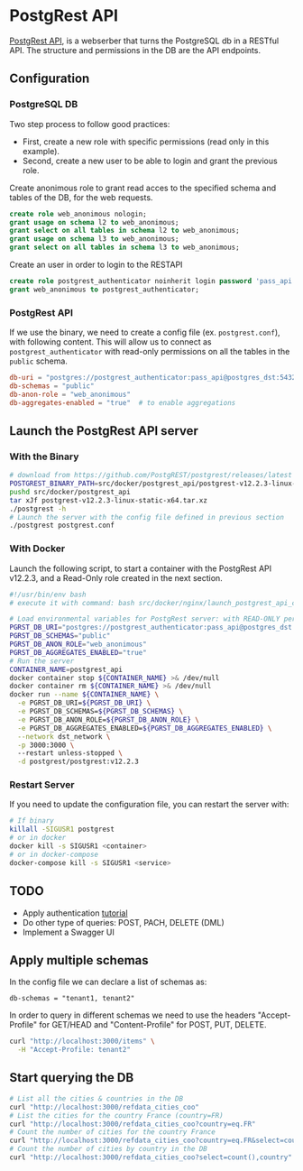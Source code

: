 # PostgRest API

[PostgRest API](https://docs.postgrest.org/en/v12/index.html), is a webserber that turns the PostgreSQL db in a RESTful API. The structure and permissions in the DB are the API endpoints.

## Configuration

### PostgreSQL DB

Two step process to follow good practices:
- First, create a new role with specific permissions (read only in this example).
- Second, create a new user to be able to login and grant the previous role.

Create anonimous role to grant read acces to the specified schema and tables of the DB, for the web requests.

```sql
create role web_anonimous nologin;
grant usage on schema l2 to web_anonimous;
grant select on all tables in schema l2 to web_anonimous;
grant usage on schema l3 to web_anonimous;
grant select on all tables in schema l3 to web_anonimous;
```

Create an user in order to login to the RESTAPI
```sql
create role postgrest_authenticator noinherit login password 'pass_api';
grant web_anonimous to postgrest_authenticator;
```

### PostgRest API

If we use the binary, we need to create a config file (ex. `postgrest.conf`), with following content. This will allow us to connect as `postgrest_authenticator` with read-only permissions on all the tables in the `public` schema.

```conf
db-uri = "postgres://postgrest_authenticator:pass_api@postgres_dst:5432/dst_airlines_db"
db-schemas = "public"
db-anon-role = "web_anonimous"
db-aggregates-enabled = "true"  # to enable aggregations
```

## Launch the PostgRest API server

### With the Binary

```bash
# download from https://github.com/PostgREST/postgrest/releases/latest
POSTGREST_BINARY_PATH=src/docker/postgrest_api/postgrest-v12.2.3-linux-static-x64.tar.xz
pushd src/docker/postgrest_api
tar xJf postgrest-v12.2.3-linux-static-x64.tar.xz
./postgrest -h
# Launch the server with the config file defined in previous section
./postgrest postgrest.conf
```

### With Docker

Launch the following script, to start a container with the PostgRest API v12.2.3, and a Read-Only role created in the next section.

```bash
#!/usr/bin/env bash
# execute it with command: bash src/docker/nginx/launch_postgrest_api_container.sh

# Load environmental variables for PostgRest server: with READ-ONLY permissions
PGRST_DB_URI="postgres://postgrest_authenticator:pass_api@postgres_dst:5432/dst_airlines_db"
PGRST_DB_SCHEMAS="public"
PGRST_DB_ANON_ROLE="web_anonimous"
PGRST_DB_AGGREGATES_ENABLED="true"
# Run the server
CONTAINER_NAME=postgrest_api
docker container stop ${CONTAINER_NAME} >& /dev/null
docker container rm ${CONTAINER_NAME} >& /dev/null
docker run --name ${CONTAINER_NAME} \
  -e PGRST_DB_URI=${PGRST_DB_URI} \
  -e PGRST_DB_SCHEMAS=${PGRST_DB_SCHEMAS} \
  -e PGRST_DB_ANON_ROLE=${PGRST_DB_ANON_ROLE} \
  -e PGRST_DB_AGGREGATES_ENABLED=${PGRST_DB_AGGREGATES_ENABLED} \
  --network dst_network \
  -p 3000:3000 \ 
  --restart unless-stopped \
  -d postgrest/postgrest:v12.2.3
```

### Restart Server

If you need to update the configuration file, you can restart the server with:

```bash
# If binary
killall -SIGUSR1 postgrest
# or in docker
docker kill -s SIGUSR1 <container>
# or in docker-compose
docker-compose kill -s SIGUSR1 <service>
```

## TODO

- Apply authentication [tutorial](https://docs.postgrest.org/en/v12/tutorials/tut1.html)
- Do other type of queries: POST, PACH, DELETE (DML)
- Implement a Swagger UI


## Apply multiple schemas

In the config file we can declare a list of schemas as:
```log
db-schemas = "tenant1, tenant2"
```

In order to query in different schemas we need to use the headers "Accept-Profile" for GET/HEAD and "Content-Profile" for POST, PUT, DELETE.

```bash
curl "http://localhost:3000/items" \
  -H "Accept-Profile: tenant2"
```


## Start querying the DB

```bash
# List all the cities & countries in the DB
curl "http://localhost:3000/refdata_cities_coo"
# List the cities for the country France (country=FR)
curl "http://localhost:3000/refdata_cities_coo?country=eq.FR"
# Count the number of cities for the country France
curl "http://localhost:3000/refdata_cities_coo?country=eq.FR&select=count()"
# Count the number of cities by country in the DB
curl "http://localhost:3000/refdata_cities_coo?select=count(),country"
```
